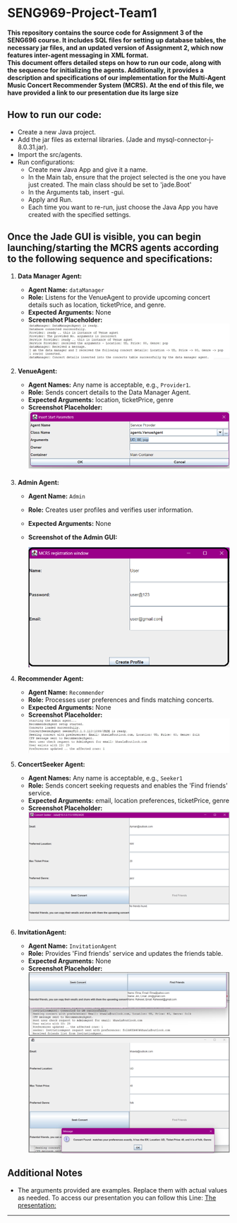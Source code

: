 # SENG969-Project-Team1

**This repository contains the source code for Assignment 3 of the SENG696 course. It includes SQL files for setting up database tables, the necessary jar files, and an updated version of Assignment 2, which now features inter-agent messaging in XML format.** <br> 
**This document offers detailed steps on how to run our code, along with the sequence for initializing the agents. Additionally, it provides a description and specifications of our implementation for the Multi-Agent Music Concert Recommender System (MCRS).**
**At the end of this file, we have provided a link to our presentation due its large size** <br> 
## How to run our code: <br>
- Create a new Java project.
- Add the jar files as external libraries. (Jade and mysql-connector-j-8.0.31.jar).
- Import the src/agents.
- Run configurations: <br>
  - Create new Java App and give it a name.<br>
  - In the Main tab, ensure that the project selected is the one you have just created. The main class should be set to 'jade.Boot'<br>
  - In the Arguments tab, insert -gui.<br>
  - Apply and Run.<br>
  - Each time you want to re-run, just choose the Java App you have created with the specified settings. <br>

## Once the Jade GUI is visible, you can begin launching/starting the MCRS agents according to the following sequence and specifications:
1. **Data Manager Agent:**
   - **Agent Name:** `dataManager`
   - **Role:** Listens for the VenueAgent to provide upcoming concert details such as location, ticketPrice, and genre.
   - **Expected Arguments:** None
   - **Screenshot Placeholder:**
    ![Data Manager GUI](./screenShots/DM-Agent.jpg)


2. **VenueAgent:**
   - **Agent Names:** Any name is acceptable, e.g., `Provider1`.
   - **Role:** Sends concert details to the Data Manager Agent.
   - **Expected Arguments:** location, ticketPrice, genre
   - **Screenshot Placeholder:**
     ![VenueAgent GUI](./screenShots/VenueAgent.png)

3. **Admin Agent:**
   - **Agent Name:** `Admin`
   - **Role:** Creates user profiles and verifies user information.
   - **Expected Arguments:** None
   - **Screenshot of the Admin GUI:**
    
     ![Admin GUI](./screenShots/AdminGUI.png)
     
4. **Recommender Agent:**
   - **Agent Name:** `Recommender`
   - **Role:** Processes user preferences and finds matching concerts.
   - **Expected Arguments:** None
   - **Screenshot Placeholder:**
    ![Recommender GUI](./screenShots/RecommenderLog.jpg)

5. **ConcertSeeker Agent:**
   - **Agent Names:** Any name is acceptable, e.g., `Seeker1`
   - **Role:** Sends concert seeking requests and enables the 'Find friends' service.
   - **Expected Arguments:** email, location preferences, ticketPrice, genre
   - **Screenshot Placeholder:**
    ![ConcertSeeker GUI 1](./screenShots/ConcertSeeker.png)
  



6. **InvitationAgent:**
   - **Agent Name:** `InvitationAgent`
   - **Role:** Provides 'Find friends' service and updates the friends table.
   - **Expected Arguments:** None
   - **Screenshot Placeholder:**
    ![InvitationAgent GUI](./screenShots/InvitationAgent.jpg)
    ![ConcertSeeker GUI 2](./screenShots/Seeker-positiveResponse.png)

## Additional Notes
- The arguments provided are examples. Replace them with actual values as needed.
To access our presentation you can follow this Line:
[The presentation: ](https://gamma.app/docs/Multi-Agent-Music-Concert-Recommender-System-MCRS-qzmlqfdzuavhjel)
---




